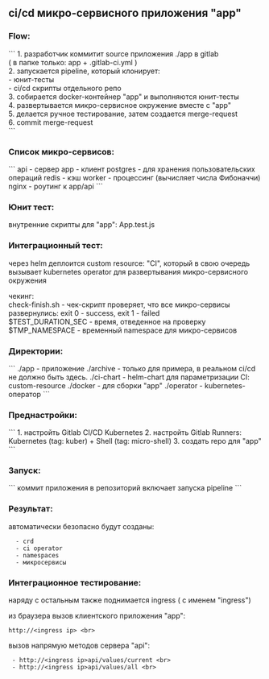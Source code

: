 <H2>ci/cd микро-сервисного приложения "app" </H2>



<H3>Flow: </H3>
 ```
1. разработчик коммитит source приложения ./app в gitlab <br>
  ( в папке только: app + .gitlab-ci.yml ) <br>
2. запускается pipeline, который клонирует:  <br>
 - юнит-тесты  <br>
 - ci/cd скрипты отдельного репо <br>
3. собирается docker-контейнер "app" и выполняются юнит-тесты <br>
4. развертывается микро-сервисное окружение вместе с "app" <br>
5. делается ручное тестирование, затем создается merge-request  <br>
6. commit merge-request <br>
 ```

<H3>Список микро-сервисов: </H3>
 ```
   api - сервер
   app - клиент 
   postgres - для хранения пользовательских операций  
   redis - кэш
   worker - процессинг (вычисляет числа Фибоначчи) 
   nginx - роутинг к app/api 
 ```

 <H3>Юнит тест: </H3>
   внутренние скрипты для "app": App.test.js <br>


  <H3>Интеграционный тест:  </H3>

   через helm деплоится custom resource: "CI", который в свою очередь вызывает kubernetes operator для развертывания микро-сервисного окружения <br>
   
   чекинг: <br>
       check-finish.sh - чек-скрипт проверяет, что все микро-сервисы развернулись: exit 0 - success, exit 1 - failed <br>
           $TEST_DURATION_SEC - время, отведенное на проверку  <br>
           $TMP_NAMESPACE - временный namespace для микро-сервисов <br>
 


<H3>Директории: </H3>
```
./app - приложение 
./archive - только для примера, в реальном ci/cd не должно быть здесь. 
  ./ci-chart - helm-chart для параметризации CI: custom-resource 
  ./docker - для сборки "app" 
  ./operator - kubernetes-оператор 
```


<H3>Преднастройки:</H3>
```
1. настройть Gitlab CI/CD Kubernetes
2. настройть Gitlab Runners: Kubernetes (tag: kuber) + Shell (tag: micro-shell) 
3. создать repo для "app" 
```

<H3>Запуск: </H3>
```
коммит приложения в репозиторий включает запуска pipeline
```

<H3>Результат:</H3>

автоматически безопасно будут созданы: <br>
```
  - crd
  - ci operator 
  - namespaces
  - микросервисы 
```

<H3>Интеграционное тестирование: </H3>

 наряду с остальным также поднимается ingress ( с именем "ingress") <br>
 
 из браузера вызов клиентского приложения "app": 
 ```
 http://<ingress ip> <br>
```
 вызов напрямую методов сервера "api":  
 ```
  - http://<ingress ip>api/values/current <br>
  - http://<ingress ip>api/values/all <br>
```


